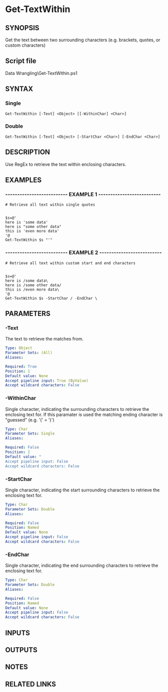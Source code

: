 # Get-TextWithin

## SYNOPSIS
Get the text between two surrounding characters (e.g.
brackets, quotes, or custom characters)

## Script file
Data Wrangling\Get-TextWithin.ps1

## SYNTAX

### Single
```
Get-TextWithin [-Text] <Object> [[-WithinChar] <Char>]
```

### Double
```
Get-TextWithin [-Text] <Object> [-StartChar <Char>] [-EndChar <Char>]
```

## DESCRIPTION
Use RegEx to retrieve the text within enclosing characters.

## EXAMPLES

### -------------------------- EXAMPLE 1 --------------------------
```
# Retrieve all text within single quotes


$s=@'
here is 'some data'
here is "some other data"
this is 'even more data'
'@
Get-TextWithin $s "'"
```
### -------------------------- EXAMPLE 2 --------------------------
```
# Retrieve all text within custom start and end characters


$s=@'
here is /some data\
here is /some other data/
this is /even more data\
'@
Get-TextWithin $s -StartChar / -EndChar \
```
## PARAMETERS

### -Text
The text to retrieve the matches from.

```yaml
Type: Object
Parameter Sets: (All)
Aliases: 

Required: True
Position: 1
Default value: None
Accept pipeline input: True (ByValue)
Accept wildcard characters: False
```

### -WithinChar
Single character, indicating the surrounding characters to retrieve the enclosing text for. 
If this paramater is used the matching ending character is "guessed" (e.g.
'(' = ')')

```yaml
Type: Char
Parameter Sets: Single
Aliases: 

Required: False
Position: 2
Default value: "
Accept pipeline input: False
Accept wildcard characters: False
```

### -StartChar
Single character, indicating the start surrounding characters to retrieve the enclosing text for.

```yaml
Type: Char
Parameter Sets: Double
Aliases: 

Required: False
Position: Named
Default value: None
Accept pipeline input: False
Accept wildcard characters: False
```

### -EndChar
Single character, indicating the end surrounding characters to retrieve the enclosing text for.

```yaml
Type: Char
Parameter Sets: Double
Aliases: 

Required: False
Position: Named
Default value: None
Accept pipeline input: False
Accept wildcard characters: False
```

## INPUTS

## OUTPUTS

## NOTES

## RELATED LINKS







